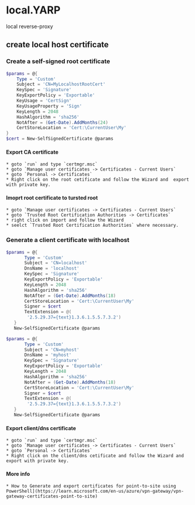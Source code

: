 # local.YARP
local reverse-proxy
## create local host certificate 

### Create a self-signed root certificate

```powershell
$params = @{
    Type = 'Custom'
    Subject = 'CN=MyLocalhostRootCert'
    KeySpec = 'Signature'
    KeyExportPolicy = 'Exportable'
    KeyUsage = 'CertSign'
    KeyUsageProperty = 'Sign'
    KeyLength = 2048
    HashAlgorithm = 'sha256'
    NotAfter = (Get-Date).AddMonths(24)
    CertStoreLocation = 'Cert:\CurrentUser\My'
}
$cert = New-SelfSignedCertificate @params
```

#### Export CA certificate
    * goto `run` and type `certmgr.msc`
    * goto `Manage user certificates -> Certificates - Current Users` 
    * goto `Personal -> Certificates`
    * Right click on the root cetificate and follow the Wizard and  export with private key.

#### Imoprt root certificate to tursted root
    * goto `Manage user certificates -> Certificates - Current Users`
    * goto `Trusted Root Certification Authorities -> Certificates`
    * right click on import and follow the Wizard
    * seelct `Trusted Root Certification Authorities` where necessary.

### Generate a client certificate with localhost

```powershell
$params = @{
       Type = 'Custom'
       Subject = 'CN=localhost'
       DnsName = 'localhost'
       KeySpec = 'Signature'
       KeyExportPolicy = 'Exportable'
       KeyLength = 2048
       HashAlgorithm = 'sha256'
       NotAfter = (Get-Date).AddMonths(18)
       CertStoreLocation = 'Cert:\CurrentUser\My'
       Signer = $cert
       TextExtension = @(
        '2.5.29.37={text}1.3.6.1.5.5.7.3.2')
   }
   New-SelfSignedCertificate @params
```


```powershell
$params = @{
       Type = 'Custom'
       Subject = 'CN=myhost'
       DnsName = 'myhost'
       KeySpec = 'Signature'
       KeyExportPolicy = 'Exportable'
       KeyLength = 2048
       HashAlgorithm = 'sha256'
       NotAfter = (Get-Date).AddMonths(18)
       CertStoreLocation = 'Cert:\CurrentUser\My'
       Signer = $cert
       TextExtension = @(
        '2.5.29.37={text}1.3.6.1.5.5.7.3.2')
   }
   New-SelfSignedCertificate @params
```

#### Export client/dns certificate
    * goto `run` and type `certmgr.msc`
    * goto `Manage user certificates -> Certificates - Current Users` 
    * goto `Personal -> Certificates`
    * Right click on the client/dns cetificate and follow the Wizard and  export with private key.


#### More info
    * How to Generate and export certificates for point-to-site using PowerShell](https://learn.microsoft.com/en-us/azure/vpn-gateway/vpn-gateway-certificates-point-to-site)
